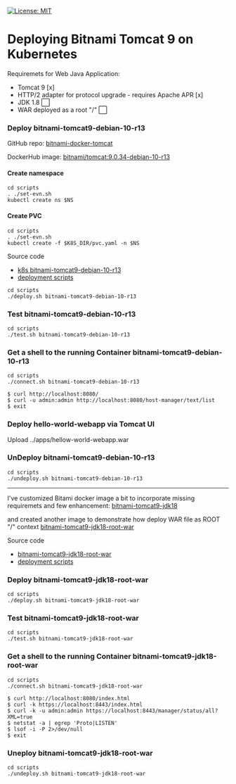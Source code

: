 [![License: MIT](https://img.shields.io/badge/License-MIT-yellow.svg)](https://opensource.org/licenses/MIT)
# Deploying Bitnami Tomcat 9 on Kubernetes

Requiremets for Web Java Application:
 - Tomcat 9 [x]
 - HTTP/2 adapter for protocol upgrade - requires Apache APR [x]
 - JDK 1.8 :white_large_square:
 - WAR deployed as a root "/" :white_large_square:
  

### Deploy bitnami-tomcat9-debian-10-r13

GitHub repo: [bitnami-docker-tomcat](https://github.com/bitnami/bitnami-docker-tomcat)

DockerHub image: [bitnami/tomcat:9.0.34-debian-10-r13](https://hub.docker.com/layers/bitnami/tomcat/9.0.34-debian-10-r13/images/sha256-0cf36570af15c6b4224fdc3c66ee5b42bfcf1a670dd3823ecf9173b389b3288b?context=explore)


#### Create namespace

```shell
cd scripts
. ./set-evn.sh
kubectl create ns $NS
```

#### Create PVC

```shell
cd scripts
. ./set-evn.sh
kubectl create -f $K8S_DIR/pvc.yaml -n $NS
```
Source code
* [k8s bitnami-tomcat9-debian-10-r13](https://github.com/AndriyKalashnykov/bitnami-tomcat9-jdk18-root-war-k8s/tree/master/k8s/bitnami-tomcat9-debian-10-r13)
* [deployment scripts]

```shell
cd scripts
./deploy.sh bitnami-tomcat9-debian-10-r13
```

### Test bitnami-tomcat9-debian-10-r13

```shell
cd scripts
./test.sh bitnami-tomcat9-debian-10-r13
```

### Get a shell to the running Container bitnami-tomcat9-debian-10-r13

```shell
cd scripts
./connect.sh bitnami-tomcat9-debian-10-r13

$ curl http://localhost:8080/
$ curl -u admin:admin http://localhost:8080/host-manager/text/list
$ exit
```

### Deploy hello-world-webapp via Tomcat UI

Upload ../apps/hellow-world-webapp.war

### UnDeploy bitnami-tomcat9-debian-10-r13

```shell
cd scripts
./undeploy.sh bitnami-tomcat9-debian-10-r13
```

---

I've customized Bitami docker image a bit to incorporate missing requiremets and few enhancement: [bitnami-tomcat9-jdk18](https://hub.docker.com/r/andriykalashnykov/bitnami-tomcat9-jdk18)

and created another image to demonstrate how deploy WAR file as ROOT "/" context [bitnami-tomcat9-jdk18-root-war](https://hub.docker.com/r/andriykalashnykov/bitnami-tomcat9-jdk18-root-war)

Source code
* [bitnami-tomcat9-jdk18-root-war](https://github.com/AndriyKalashnykov/bitnami-tomcat9-jdk18-root-war-k8s/tree/master/k8s/bitnami-tomcat9-jdk18-root-war)
* [deployment scripts]

### Deploy bitnami-tomcat9-jdk18-root-war

```shell
cd scripts
./deploy.sh bitnami-tomcat9-jdk18-root-war
```

### Test bitnami-tomcat9-jdk18-root-war

```shell
cd scripts
./test.sh bitnami-tomcat9-jdk18-root-war
```

### Get a shell to the running Container bitnami-tomcat9-jdk18-root-war

```shell
cd scripts
./connect.sh bitnami-tomcat9-jdk18-root-war

$ curl http://localhost:8080/index.html
$ curl -k https://localhost:8443/index.html
$ curl -k -u admin:admin https://localhost:8443/manager/status/all?XML=true
$ netstat -a | egrep 'Proto|LISTEN'
$ lsof -i -P 2>/dev/null
$ exit
```

### Uneploy bitnami-tomcat9-jdk18-root-war

```shell
cd scripts
./undeploy.sh bitnami-tomcat9-jdk18-root-war
```

[deployment scripts]: https://github.com/AndriyKalashnykov/bitnami-tomcat9-jdk18-root-war-k8s/tree/master/scripts